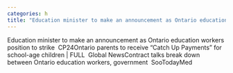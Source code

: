 ```yaml
---
categories: h
title: "Education minister to make an announcement as Ontario education workers position to strike  CP24"
---
```

Education minister to make an announcement as Ontario education workers position to strike&nbsp;&nbsp;CP24Ontario parents to receive “Catch Up Payments” for school-age children | FULL&nbsp;&nbsp;Global NewsContract talks break down between Ontario education workers, government&nbsp;&nbsp;SooTodayMed